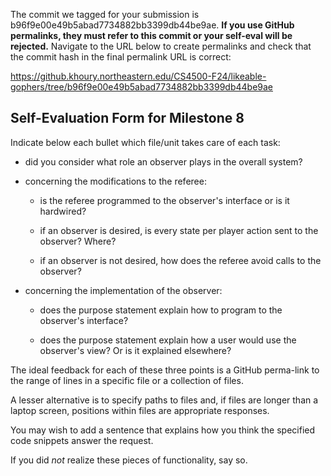 The commit we tagged for your submission is b96f9e00e49b5abad7734882bb3399db44be9ae.
**If you use GitHub permalinks, they must refer to this commit or your self-eval will be rejected.**
Navigate to the URL below to create permalinks and check that the commit hash in the final permalink URL is correct:

https://github.khoury.northeastern.edu/CS4500-F24/likeable-gophers/tree/b96f9e00e49b5abad7734882bb3399db44be9ae

## Self-Evaluation Form for Milestone 8

Indicate below each bullet which file/unit takes care of each task:

- did you consider what role an observer plays in the overall system?


- concerning the modifications to the referee: 

  - is the referee programmed to the observer's interface or is it hardwired?

  - if an observer is desired, is every state per player action sent to the observer? Where? 

  - if an observer is not desired, how does the referee avoid calls to the observer?


- concerning the implementation of the observer:

  - does the purpose statement explain how to program to the
    observer's interface? 

  - does the purpose statement explain how a user would use the
    observer's view? Or is it explained elsewhere? 


The ideal feedback for each of these three points is a GitHub
perma-link to the range of lines in a specific file or a collection of
files.

A lesser alternative is to specify paths to files and, if files are
longer than a laptop screen, positions within files are appropriate
responses.

You may wish to add a sentence that explains how you think the
specified code snippets answer the request.

If you did *not* realize these pieces of functionality, say so.

